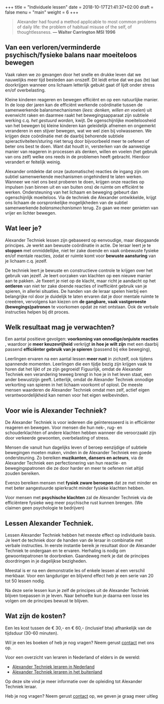 +++
title = "Individuele lessen"
date = 2018-10-17T21:41:37+02:00
draft = false
menu = "main"
weight = 6
+++

> Alexander had found a method applicable to most common problems of daily 
  life: the problem of habitual misuse of the self, of thoughtlessness.
  **— Walter Carrington MSI 1996**

## Van een verloren/verminderde psychisch/fysieke balans naar moeiteloos bewegen

Vaak raken we zo gevangen door het snelle en drukke leven dat we nauwelijks meer
tijd besteden aan onszelf. Dit leidt ertoe dat we pas (te) laat doorkrijgen
wanneer ons lichaam letterlijk gebukt gaat óf lijdt onder stress en/of
overbelasting.

Kleine kinderen reageren en bewegen efficiënt en op een natuurlijke manier. In
de loop der jaren kan de efficiënt werkende coördinatie tussen de
samenwerkende balansmechanismen (_lees: denken, willen en voelen_) uit
evenwicht raken en daarmee raakt het bewegingsapparaat zijn subtiele werking
c.q. _het gestuurd worden,_ kwijt. De ogenschijnlijke moeiteloosheid van het
bewegen bij kleine kinderen kan geleidelijk afnemen en ongemerkt veranderen in
een stijver bewegen, wat we wel zien bij volwassenen. We krijgen deze
coördinatie met de daarbij behorende subtiele spieractiviteiten/sturing niet
terug door bijvoorbeeld meer te oefenen of beter ons best te doen. Want dat
houdt in, versterken van de aanwezige manier van reageren in processen als
denken, willen en voelen (het gebruik van ons zelf) welke ons reeds in de
problemen heeft gebracht. Hierdoor verandert er feitelijk weinig.

Alexander ontdekte dat onze (automatische) reacties de ingang zijn om subtiel
samenwerkende mechanismen ongehinderd te laten werken. Wanneer we niet ons best
proberen te doen, krijgen onze reacties op impulsen (van binnen uit en van
buiten ons) de ruimte om efficiënt te werken. Ondersteuning van het lichaam en
beweging gebeurt dan ogenschijnlijk moeiteloos. Via de techniek die Alexander
ontwikkelde, krijgt ons lichaam de oorspronkelijke mogelijkheden van de
subtiel samenwerkende _balansmechanismen_ terug. Zo gaan we meer genieten van
vrijer en lichter bewegen.

## Wat leer je?

Alexander Techniek lessen zijn gebaseerd op eenvoudige, maar diepgaande
principes. Je werkt aan bewuste coördinatie in actie. De leraar leert je te
**stoppen** met onmiddellijke, niet ter zake doende en vaak onbewuste fysieke
en/of mentale reacties, zodat er ruimte komt voor **bewuste aansturing** van je
lichaam c.q. jezelf.

De techniek leert je bewuste en constructieve controle te krijgen over het
gebruik van jezelf. Je leert oorzaken van klachten op een nieuwe manier aan te
pakken. Je fixeert je niet op de klacht, maar richt je aandacht op het
**ontleren** van niet ter zake doende reacties of inefficiënt gebruik van je
spieren, in allerlei situaties. De handen van de leraar spelen hierbij een
belangrijke rol door je duidelijk te laten ervaren dat je door mentale ruimte te
creeëren, vervolgens kan kiezen om **de gangbare, vaak vastgeroeste
(bewegings)patronen** te voorkomen opdat ze niet ontstaan. Ook de verbale
instructies helpen bij dit proces.

## Welk resultaat mag je verwachten?

Een aantal positieve gevolgen: **voorkoming van onnodige/onjuiste reacties** ,
waardoor je **meer keuzevrijheid** verkrijgt **in hoe je wilt zijn** met een
daarbij passend **efficiënter gebruik van je spieren** (passend bij elke
beweging),

Leerlingen ervaren na een aantal lessen **meer rust** in zichzelf, ook tijdens
spannende momenten. Leerlingen die een tijdje bezig zijn krijgen vaak te horen
dat het lijkt of ze zijn gegroeid! Figuurlijk, omdat de Alexander Techniek een
verandering teweeg brengt in hoe je in het leven staat, een ander bewustzijn
geeft. Letterlijk, omdat de Alexander Techniek onnodige verkorting van spieren
in het lichaam voorkomt of oplost. De meeste mensen waarderen de Alexander
Techniek omdat men zelf, actief eigen verantwoordelijkheid kan nemen voor het
eigen welbevinden.

## Voor wie is Alexander Techniek?

De Alexander Techniek is voor iedereen die geïnteresseerd is in efficiënter
reageren en bewegen. Voor mensen die hun nek-, rug- en schouderklachten of
andere klachten hebben wanneer die veroorzaakt zijn door verkeerde gewoonten,
overbelasting of stress.

Mensen die vanuit hun dagelijks leven of beroep eenzijdige of subtiele
bewegingen moeten maken, vinden in de Alexander Techniek een goede
ondersteuning. Zo bereiken **muzikanten, dansers en acteurs**, via de Alexander
Techniek een perfectionering van hun reactie- en bewegingspatronen die ze door
harder en meer te oefenen niet altijd zouden bereiken. 

Evenzo bereiken mensen met **fysiek zware beroepen** dat ze met minder en met beter
aangestuurde spierkracht minder fysieke klachten hebben. 

Voor mensen met **psychische klachten** zal de Alexander Techniek via de efficiëntere 
fysieke weg meer psychische rust kunnen brengen. (We claimen geen psychologie te bedrijven)

## Lessen Alexander Techniek.

Lessen Alexander Techniek hebben het meeste effect op individuele basis. Je
leert de techniek door de handen van de leraar in combinatie met verbale
instructies. In eerste instantie bereik je resultaat door de Alexander Techniek
te ondergaan en te ervaren. Herhaling is nodig om gewoontepatronen te
doorbreken. Gaandeweg merk je dat de principes doordringen in je dagelijkse
bezigheden.

Meestal is er na een demonstratie les of enkele lessen al een verschil merkbaar.
Voor een langduriger en blijvend effect heb je een serie van 20 tot 50 lessen
nodig.

Na deze serie lessen kun je zelf de principes uit de Alexander Techniek blijven
toepassen in je leven. Naar behoefte kun je daarna een losse les volgen om de
principes bewust te blijven.

## Wat zijn de kosten?

Een les kost tussen de € 30,- en € 60,- (inclusief btw) afhankelijk van de
tijdsduur (30-60 minuten).

Wil je een les boeken of heb je nog vragen? Neem gerust
[contact](#contact) met
ons op.

Voor een overzicht van leraren in Nederland of elders in de wereld:

- [Alexander Techniek leraren in Nederland](http://www.alexandertechniek.nl/)
- [Alexander Techniek leraren in het buitenland](http://www.alexandertechniqueworldwide.com/)

Op deze site vind je meer informatie over de opleiding tot Alexander Techniek
leraar.

Heb je nog vragen? Neem gerust [contact](#contact) op, we geven je graag meer uitleg
